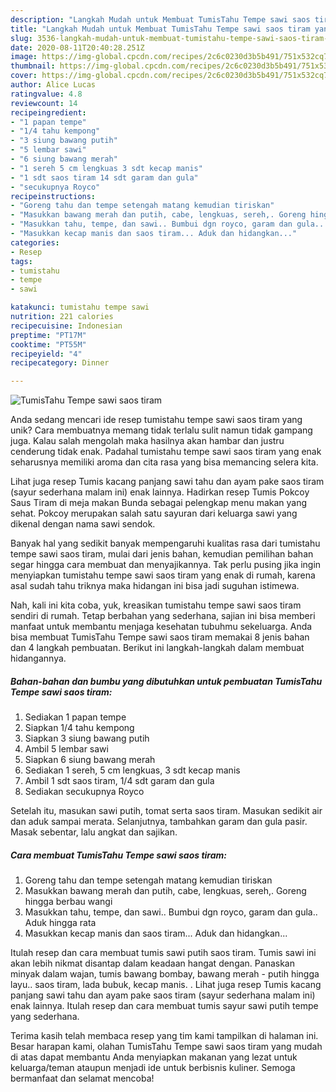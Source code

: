 ```yaml
---
description: "Langkah Mudah untuk Membuat TumisTahu Tempe sawi saos tiram yang Bikin Ngiler"
title: "Langkah Mudah untuk Membuat TumisTahu Tempe sawi saos tiram yang Bikin Ngiler"
slug: 3536-langkah-mudah-untuk-membuat-tumistahu-tempe-sawi-saos-tiram-yang-bikin-ngiler
date: 2020-08-11T20:40:28.251Z
image: https://img-global.cpcdn.com/recipes/2c6c0230d3b5b491/751x532cq70/tumistahu-tempe-sawi-saos-tiram-foto-resep-utama.jpg
thumbnail: https://img-global.cpcdn.com/recipes/2c6c0230d3b5b491/751x532cq70/tumistahu-tempe-sawi-saos-tiram-foto-resep-utama.jpg
cover: https://img-global.cpcdn.com/recipes/2c6c0230d3b5b491/751x532cq70/tumistahu-tempe-sawi-saos-tiram-foto-resep-utama.jpg
author: Alice Lucas
ratingvalue: 4.8
reviewcount: 14
recipeingredient:
- "1 papan tempe"
- "1/4 tahu kempong"
- "3 siung bawang putih"
- "5 lembar sawi"
- "6 siung bawang merah"
- "1 sereh 5 cm lengkuas 3 sdt kecap manis"
- "1 sdt saos tiram 14 sdt garam dan gula"
- "secukupnya Royco"
recipeinstructions:
- "Goreng tahu dan tempe setengah matang kemudian tiriskan"
- "Masukkan bawang merah dan putih, cabe, lengkuas, sereh,. Goreng hingga berbau wangi"
- "Masukkan tahu, tempe, dan sawi.. Bumbui dgn royco, garam dan gula.. Aduk hingga rata"
- "Masukkan kecap manis dan saos tiram... Aduk dan hidangkan..."
categories:
- Resep
tags:
- tumistahu
- tempe
- sawi

katakunci: tumistahu tempe sawi 
nutrition: 221 calories
recipecuisine: Indonesian
preptime: "PT17M"
cooktime: "PT55M"
recipeyield: "4"
recipecategory: Dinner

---
```



![TumisTahu Tempe sawi saos tiram](https://img-global.cpcdn.com/recipes/2c6c0230d3b5b491/751x532cq70/tumistahu-tempe-sawi-saos-tiram-foto-resep-utama.jpg)

Anda sedang mencari ide resep tumistahu tempe sawi saos tiram yang unik? Cara membuatnya memang tidak terlalu sulit namun tidak gampang juga. Kalau salah mengolah maka hasilnya akan hambar dan justru cenderung tidak enak. Padahal tumistahu tempe sawi saos tiram yang enak seharusnya memiliki aroma dan cita rasa yang bisa memancing selera kita.

Lihat juga resep Tumis kacang panjang sawi tahu dan ayam pake saos tiram (sayur sederhana malam ini) enak lainnya. Hadirkan resep Tumis Pokcoy Saus Tiram di meja makan Bunda sebagai pelengkap menu makan yang sehat. Pokcoy merupakan salah satu sayuran dari keluarga sawi yang dikenal dengan nama sawi sendok.

Banyak hal yang sedikit banyak mempengaruhi kualitas rasa dari tumistahu tempe sawi saos tiram, mulai dari jenis bahan, kemudian pemilihan bahan segar hingga cara membuat dan menyajikannya. Tak perlu pusing jika ingin menyiapkan tumistahu tempe sawi saos tiram yang enak di rumah, karena asal sudah tahu triknya maka hidangan ini bisa jadi suguhan istimewa.


Nah, kali ini kita coba, yuk, kreasikan tumistahu tempe sawi saos tiram sendiri di rumah. Tetap berbahan yang sederhana, sajian ini bisa memberi manfaat untuk membantu menjaga kesehatan tubuhmu sekeluarga. Anda bisa membuat TumisTahu Tempe sawi saos tiram memakai 8 jenis bahan dan 4 langkah pembuatan. Berikut ini langkah-langkah dalam membuat hidangannya.

<!--inarticleads1-->

##### Bahan-bahan dan bumbu yang dibutuhkan untuk pembuatan TumisTahu Tempe sawi saos tiram:

1. Sediakan 1 papan tempe
1. Siapkan 1/4 tahu kempong
1. Siapkan 3 siung bawang putih
1. Ambil 5 lembar sawi
1. Siapkan 6 siung bawang merah
1. Sediakan 1 sereh, 5 cm lengkuas, 3 sdt kecap manis
1. Ambil 1 sdt saos tiram, 1/4 sdt garam dan gula
1. Sediakan secukupnya Royco


Setelah itu, masukan sawi putih, tomat serta saos tiram. Masukan sedikit air dan aduk sampai merata. Selanjutnya, tambahkan garam dan gula pasir. Masak sebentar, lalu angkat dan sajikan. 

<!--inarticleads2-->

##### Cara membuat TumisTahu Tempe sawi saos tiram:

1. Goreng tahu dan tempe setengah matang kemudian tiriskan
1. Masukkan bawang merah dan putih, cabe, lengkuas, sereh,. Goreng hingga berbau wangi
1. Masukkan tahu, tempe, dan sawi.. Bumbui dgn royco, garam dan gula.. Aduk hingga rata
1. Masukkan kecap manis dan saos tiram... Aduk dan hidangkan...


Itulah resep dan cara membuat tumis sawi putih saos tiram. Tumis sawi ini akan lebih nikmat disantap dalam keadaan hangat dengan. Panaskan minyak dalam wajan, tumis bawang bombay, bawang merah - putih hingga layu.. saos tiram, lada bubuk, kecap manis. . Lihat juga resep Tumis kacang panjang sawi tahu dan ayam pake saos tiram (sayur sederhana malam ini) enak lainnya. Itulah resep dan cara membuat tumis sayur sawi putih tempe yang sederhana. 

Terima kasih telah membaca resep yang tim kami tampilkan di halaman ini. Besar harapan kami, olahan TumisTahu Tempe sawi saos tiram yang mudah di atas dapat membantu Anda menyiapkan makanan yang lezat untuk keluarga/teman ataupun menjadi ide untuk berbisnis kuliner. Semoga bermanfaat dan selamat mencoba!
